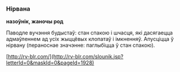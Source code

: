 ### Нірвана
**назоўнік, жаночы род**

Паводле вучэння будыстаў: стан спакою і шчасця, які дасягаецца адмаўленнем ад усіх жыццёвых клопатаў і імкненняў. Апусціцца ў нірвану (пераноснае значэнне: паглыбіцца ў стан спакою).

<a rel="author">[http://rv-blr.com/](http://rv-blr.com/slounik.jsp?letterId=0&maskId=0&pageId=1928)</a>
